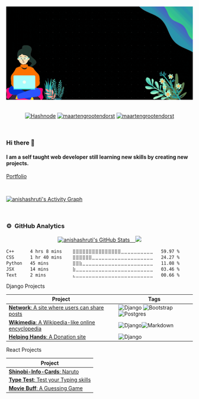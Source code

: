 <img alt="My banner" src="https://github.com/anishashruti/anishashruti/blob/main/Developer-github-banner.gif"/> &ensp;

<p align="center">
<a href="https://anisha.hashnode.dev/" target="blank"><img alt="Hashnode" img align="center" src="https://img.shields.io/badge/Hashnode-2962FF?style=for-the-badge&logo=hashnode&logoColor=white"></a>
<a href="https://www.linkedin.com/in/anisha-shruti-a-t-72a409202/" target="blank"><img align="center" src="https://img.shields.io/badge/-LinkedIn-039BE5?style=for-the-badge&logo=Linkedin&logoColor=white&link=https://www.linkedin.com/in/mgrootendorst/" alt="maartengrootendorst"/></a>
<a href="https://twitter.com/AnishaShruti" target="blank"><img align="center" src="https://img.shields.io/badge/-Twitter-A7C0FF?style=for-the-badge&logo=Twitter&logoColor=white&link=https://twitter.com/maartengr" alt="maartengrootendorst"/></a>

</p>

<br>

### Hi there 👋

#### I am a self taught web developer still learning new skills by creating new projects.
 
[Portfolio]( https://anishashruti.github.io/Portfolio/#/)

<br>

<a href="https://github.com/anishashruti/github-readme-activity-graph"><img alt="anishashruti's Activity Graph" src="https://activity-graph.herokuapp.com/graph?username=anishashruti&bg_color=00001A&color=FFFFFF&line=F85D7F&point=FFFFFF&hide_border=false&theme=tokyonight" /></a>
</p>

<br>

### ⚙️ &nbsp;GitHub Analytics

<p align="center">
<a href="https://github.com/anishashruti">
   <img height="200px" width="400px" alt="anishashruti's GitHub Stats" src="https://github-readme-streak-stats.herokuapp.com/?user=anishashruti&theme=tokyonight"/> &ensp;
  <img height="180em" src="https://github-readme-stats-eight-theta.vercel.app/api/top-langs/?username=anishashruti&layout=compact&langs_count=8&theme=tokyonight"/>
</a>
</p>


<!--START_SECTION:waka-->
```text
C++      4 hrs 8 mins    ⣿⣿⣿⣿⣿⣿⣿⣿⣿⣿⣿⣿⣿⣿⣿⣀⣀⣀⣀⣀⣀⣀⣀⣀⣀   59.97 % 
CSS      1 hr 40 mins    ⣿⣿⣿⣿⣿⣿⣀⣀⣀⣀⣀⣀⣀⣀⣀⣀⣀⣀⣀⣀⣀⣀⣀⣀⣀   24.27 % 
Python   45 mins         ⣿⣿⣷⣀⣀⣀⣀⣀⣀⣀⣀⣀⣀⣀⣀⣀⣀⣀⣀⣀⣀⣀⣀⣀⣀   11.08 % 
JSX      14 mins         ⣷⣀⣀⣀⣀⣀⣀⣀⣀⣀⣀⣀⣀⣀⣀⣀⣀⣀⣀⣀⣀⣀⣀⣀⣀   03.46 % 
Text     2 mins          ⣄⣀⣀⣀⣀⣀⣀⣀⣀⣀⣀⣀⣀⣀⣀⣀⣀⣀⣀⣀⣀⣀⣀⣀⣀   00.66 % 
```
<!--END_SECTION:waka-->


Django Projects 

  
| Project | Tags |
| --- | --- |
| [**Network**: A site where users can share posts](https://github.com/anishashruti/Network) | <img alt="Django" src="https://img.shields.io/badge/django-%23092E20.svg?style=for-the-badge&logo=django&logoColor=white"/> <img alt="Bootstrap" src="https://img.shields.io/badge/bootstrap-%23563D7C.svg?style=for-the-badge&logo=bootstrap&logoColor=white"/><img alt="Postgres" src ="https://img.shields.io/badge/postgres-%23316192.svg?style=for-the-badge&logo=postgresql&logoColor=white"/>|
| [**Wikimedia**: A Wikipedia-like online encyclopedia](https://github.com/anishashruti/Wikimedia) | <img alt="Django" src="https://img.shields.io/badge/django-%23092E20.svg?style=for-the-badge&logo=django&logoColor=white"/><img alt="Markdown" src ="https://img.shields.io/badge/Markdown-000000?style=for-the-badge&logo=markdown&logoColor=white"/>|
 | [**Helping Hands**: A Donation site](https://github.com/anishashruti/Helping-Hands) | <img alt="Django" src="https://img.shields.io/badge/django-%23092E20.svg?style=for-the-badge&logo=django&logoColor=white"/>|
  
  <summary>
React Projects 
</summary>
  
  
| Project |
| --- |
| [**Shinobi-Info-Cards**: Naruto ](https://github.com/anishashruti/Shinobi-Info-Cards) | 
| [**Type Test**: Test your Typing skills ](https://github.com/anishashruti/Type-Test) |
| [**Movie Buff**: A Guessing Game ](https://github.com/anishashruti/moviebuff_game) | 

<br>

